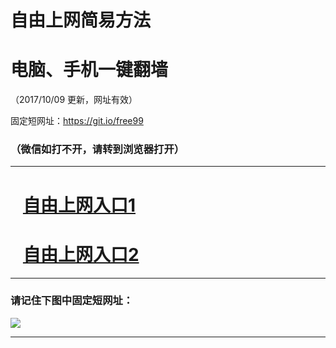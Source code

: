 ﻿# 自由上网简易方法

# 电脑、手机一键翻墙

（2017/10/09 更新，网址有效）

固定短网址：https://git.io/free99

### （微信如打不开，请转到浏览器打开）


***





# &nbsp;&nbsp; <a href="http://ft54657728.fwq-tz-1001.info/fwqtz01.html?t=1009001849 " target="_blank">自由上网入口1</a>
# &nbsp;&nbsp; <a href="http://ft3053012757.fwq-tz-1002.info/fwqtz02.html?t=100900110140 " target="_blank">自由上网入口2</a>
***

### 请记住下图中固定短网址：

<img src="https://s3-us-west-2.amazonaws.com/fwq-1001/yjfq-20170905okok.png" /> 


***

